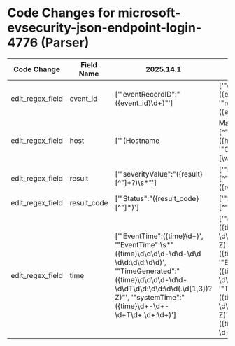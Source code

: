 # Code Changes for microsoft-evsecurity-json-endpoint-login-4776 (Parser)

| Code Change | Field Name | 2025.14.1 | 2025.15.1 |
|-------------|------------|-----------|------------|
| edit_regex_field | event_id | ['"eventRecordID":"({event_id}\d+)"'] | ['"eventRecordID":"({event_id}\d+)"', '"record_id":"({event_id}\d+)"'] |
| edit_regex_field | host | ['"(Hostname|MachineName)":"({host}[^"]*)', '"Computer"+:"+({host}[\w\-.]+)"', '"Computer"+:"+({host}[\w\-.]+)"'] | ['"(Hostname|MachineName)":"({host}[^"]*)', '"Computer"+:"+({host}[\w\-.]+)"', '"Computer(_name)?"+:"+({host}[\w\-.]+)"'] |
| edit_regex_field | result | ['"severityValue":"({result}[^"]+?)\s*"'] | ['"severityValue":"({result}[^"]+?)\s*"', 'keywords":\["({result}[^"]+)"'] |
| edit_regex_field | result_code | ['"Status":"({result_code}[^"]*)'] | ['"Status":"({result_code}[^"]*)"'] |
| edit_regex_field | time | ['"EventTime":({time}\d+)', '"EventTime":\s*"({time}\d\d\d\d-\d\d-\d\d \d\d:\d\d:\d\d)', '"TimeGenerated":"({time}\d\d\d\d-\d\d-\d\dT\d\d:\d\d:\d\d(\.\d{1,3})?Z)"', '"systemTime":"({time}\d+-\d+-\d+T\d+:\d+:\d+)'] | ['"@timestamp":"({time}\d\d\d\d-\d\d-\d\dT\d\d:\d\d:\d\d(\.\d{1,3})?Z)', '"EventTime":({time}\d+)', '"EventTime":\s*"({time}\d\d\d\d-\d\d-\d\d \d\d:\d\d:\d\d)', '"TimeGenerated":"({time}\d\d\d\d-\d\d-\d\dT\d\d:\d\d:\d\d(\.\d{1,3})?Z)"', '"systemTime":"({time}\d+-\d+-\d+T\d+:\d+:\d+)'] |